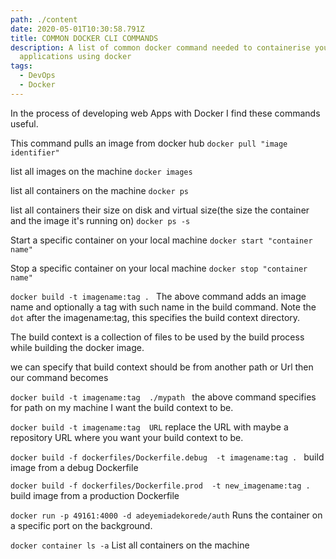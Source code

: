 ```yaml
---
path: ./content
date: 2020-05-01T10:30:58.791Z
title: COMMON DOCKER CLI COMMANDS
description: A list of common docker command needed to containerise your
  applications using docker
tags:
  - DevOps
  - Docker
---
```

In the process of developing web Apps with Docker I find these commands useful.

This command pulls an image from docker hub
```docker pull "image identifier"```


list all images on the machine
```docker images ```

list all containers on the machine
```docker ps```

list all containers their size on disk and virtual size(the size the container and the image it's running on)
```docker ps -s ```

Start a specific container on your local machine
```docker start "container name"```

Stop a specific container on your local machine
```docker stop "container name"```


```docker build -t imagename:tag . ```
The above command adds an image name and optionally a tag with such name in the build command. Note the ` dot ` after the imagename:tag, this specifies the build context directory.

The build context is a collection of files to be used by the build process while building the docker image.

we can specify that build context should be from another path or Url
then our command becomes

```docker build -t imagename:tag  ./mypath ```
the above command specifies for path on my machine I want the build context to be.

```docker build -t imagename:tag  URL```
replace the URL with maybe a repository URL where you want your build context to be.

```docker build -f dockerfiles/Dockerfile.debug  -t imagename:tag . ```
build image from a debug Dockerfile 

```docker build -f dockerfiles/Dockerfile.prod  -t new_imagename:tag . ```
build image from a production Dockerfile


```docker run -p 49161:4000 -d adeyemiadekorede/auth```
Runs the container on a specific port on the background.

```docker container ls -a```
List all containers on the machine
